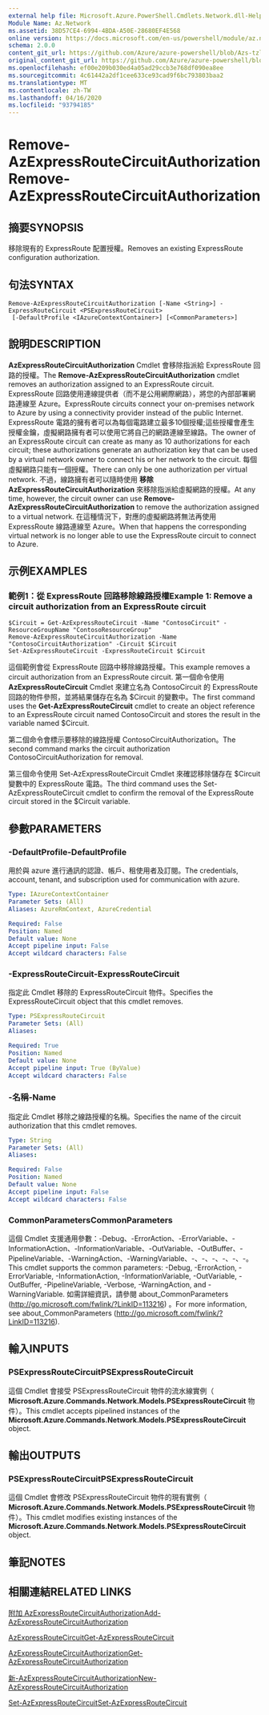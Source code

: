 ```yaml
---
external help file: Microsoft.Azure.PowerShell.Cmdlets.Network.dll-Help.xml
Module Name: Az.Network
ms.assetid: 38D57CE4-6994-4BDA-A50E-28680EF4E568
online version: https://docs.microsoft.com/en-us/powershell/module/az.network/remove-azexpressroutecircuitauthorization
schema: 2.0.0
content_git_url: https://github.com/Azure/azure-powershell/blob/Azs-tzl/src/Network/Network/help/Remove-AzExpressRouteCircuitAuthorization.md
original_content_git_url: https://github.com/Azure/azure-powershell/blob/Azs-tzl/src/Network/Network/help/Remove-AzExpressRouteCircuitAuthorization.md
ms.openlocfilehash: ef00e209b030ed4a05ad29ccb3e768df090ea8ee
ms.sourcegitcommit: 4c61442a2df1cee633ce93cad9f6bc793803baa2
ms.translationtype: MT
ms.contentlocale: zh-TW
ms.lasthandoff: 04/16/2020
ms.locfileid: "93794185"
---
```

# <span data-ttu-id="a6c3b-101">Remove-AzExpressRouteCircuitAuthorization</span><span class="sxs-lookup"><span data-stu-id="a6c3b-101">Remove-AzExpressRouteCircuitAuthorization</span></span>

## <span data-ttu-id="a6c3b-102">摘要</span><span class="sxs-lookup"><span data-stu-id="a6c3b-102">SYNOPSIS</span></span>
<span data-ttu-id="a6c3b-103">移除現有的 ExpressRoute 配置授權。</span><span class="sxs-lookup"><span data-stu-id="a6c3b-103">Removes an existing ExpressRoute configuration authorization.</span></span>

## <span data-ttu-id="a6c3b-104">句法</span><span class="sxs-lookup"><span data-stu-id="a6c3b-104">SYNTAX</span></span>

```
Remove-AzExpressRouteCircuitAuthorization [-Name <String>] -ExpressRouteCircuit <PSExpressRouteCircuit>
 [-DefaultProfile <IAzureContextContainer>] [<CommonParameters>]
```

## <span data-ttu-id="a6c3b-105">說明</span><span class="sxs-lookup"><span data-stu-id="a6c3b-105">DESCRIPTION</span></span>
<span data-ttu-id="a6c3b-106">**AzExpressRouteCircuitAuthorization** Cmdlet 會移除指派給 ExpressRoute 回路的授權。</span><span class="sxs-lookup"><span data-stu-id="a6c3b-106">The **Remove-AzExpressRouteCircuitAuthorization** cmdlet removes an authorization assigned to an ExpressRoute circuit.</span></span> <span data-ttu-id="a6c3b-107">ExpressRoute 回路使用連線提供者（而不是公用網際網路），將您的內部部署網路連線至 Azure。</span><span class="sxs-lookup"><span data-stu-id="a6c3b-107">ExpressRoute circuits connect your on-premises network to Azure by using a connectivity provider instead of the public Internet.</span></span> <span data-ttu-id="a6c3b-108">ExpressRoute 電路的擁有者可以為每個電路建立最多10個授權;這些授權會產生授權金鑰，虛擬網路擁有者可以使用它將自己的網路連線至線路。</span><span class="sxs-lookup"><span data-stu-id="a6c3b-108">The owner of an ExpressRoute circuit can create as many as 10 authorizations for each circuit; these authorizations generate an authorization key that can be used by a virtual network owner to connect his or her network to the circuit.</span></span> <span data-ttu-id="a6c3b-109">每個虛擬網路只能有一個授權。</span><span class="sxs-lookup"><span data-stu-id="a6c3b-109">There can only be one authorization per virtual network.</span></span> <span data-ttu-id="a6c3b-110">不過，線路擁有者可以隨時使用 **移除 AzExpressRouteCircuitAuthorization** 來移除指派給虛擬網路的授權。</span><span class="sxs-lookup"><span data-stu-id="a6c3b-110">At any time, however, the circuit owner can use **Remove-AzExpressRouteCircuitAuthorization** to remove the authorization assigned to a virtual network.</span></span> <span data-ttu-id="a6c3b-111">在這種情況下，對應的虛擬網路將無法再使用 ExpressRoute 線路連線至 Azure。</span><span class="sxs-lookup"><span data-stu-id="a6c3b-111">When that happens the corresponding virtual network is no longer able to use the ExpressRoute circuit to connect to Azure.</span></span>

## <span data-ttu-id="a6c3b-112">示例</span><span class="sxs-lookup"><span data-stu-id="a6c3b-112">EXAMPLES</span></span>

### <span data-ttu-id="a6c3b-113">範例1：從 ExpressRoute 回路移除線路授權</span><span class="sxs-lookup"><span data-stu-id="a6c3b-113">Example 1: Remove a circuit authorization from an ExpressRoute circuit</span></span>
```
$Circuit = Get-AzExpressRouteCircuit -Name "ContosoCircuit" -ResourceGroupName "ContosoResourceGroup"
Remove-AzExpressRouteCircuitAuthorization -Name "ContosoCircuitAuthorization" -Circuit $Circuit
Set-AzExpressRouteCircuit -ExpressRouteCircuit $Circuit
```

<span data-ttu-id="a6c3b-114">這個範例會從 ExpressRoute 回路中移除線路授權。</span><span class="sxs-lookup"><span data-stu-id="a6c3b-114">This example removes a circuit authorization from an ExpressRoute circuit.</span></span> <span data-ttu-id="a6c3b-115">第一個命令使用 **AzExpressRouteCircuit** Cmdlet 來建立名為 ContosoCircuit 的 ExpressRoute 回路的物件參照，並將結果儲存在名為 $Circuit 的變數中。</span><span class="sxs-lookup"><span data-stu-id="a6c3b-115">The first command uses the **Get-AzExpressRouteCircuit** cmdlet to create an object reference to an ExpressRoute circuit named ContosoCircuit and stores the result in the variable named $Circuit.</span></span>

<span data-ttu-id="a6c3b-116">第二個命令會標示要移除的線路授權 ContosoCircuitAuthorization。</span><span class="sxs-lookup"><span data-stu-id="a6c3b-116">The second command marks the circuit authorization ContosoCircuitAuthorization for removal.</span></span>

<span data-ttu-id="a6c3b-117">第三個命令使用 Set-AzExpressRouteCircuit Cmdlet 來確認移除儲存在 $Circuit 變數中的 ExpressRoute 電路。</span><span class="sxs-lookup"><span data-stu-id="a6c3b-117">The third command uses the Set-AzExpressRouteCircuit cmdlet to confirm the removal of the ExpressRoute circuit stored in the $Circuit variable.</span></span>

## <span data-ttu-id="a6c3b-118">參數</span><span class="sxs-lookup"><span data-stu-id="a6c3b-118">PARAMETERS</span></span>

### <span data-ttu-id="a6c3b-119">-DefaultProfile</span><span class="sxs-lookup"><span data-stu-id="a6c3b-119">-DefaultProfile</span></span>
<span data-ttu-id="a6c3b-120">用於與 azure 進行通訊的認證、帳戶、租使用者及訂閱。</span><span class="sxs-lookup"><span data-stu-id="a6c3b-120">The credentials, account, tenant, and subscription used for communication with azure.</span></span>

```yaml
Type: IAzureContextContainer
Parameter Sets: (All)
Aliases: AzureRmContext, AzureCredential

Required: False
Position: Named
Default value: None
Accept pipeline input: False
Accept wildcard characters: False
```

### <span data-ttu-id="a6c3b-121">-ExpressRouteCircuit</span><span class="sxs-lookup"><span data-stu-id="a6c3b-121">-ExpressRouteCircuit</span></span>
<span data-ttu-id="a6c3b-122">指定此 Cmdlet 移除的 ExpressRouteCircuit 物件。</span><span class="sxs-lookup"><span data-stu-id="a6c3b-122">Specifies the ExpressRouteCircuit object that this cmdlet removes.</span></span>

```yaml
Type: PSExpressRouteCircuit
Parameter Sets: (All)
Aliases: 

Required: True
Position: Named
Default value: None
Accept pipeline input: True (ByValue)
Accept wildcard characters: False
```

### <span data-ttu-id="a6c3b-123">-名稱</span><span class="sxs-lookup"><span data-stu-id="a6c3b-123">-Name</span></span>
<span data-ttu-id="a6c3b-124">指定此 Cmdlet 移除之線路授權的名稱。</span><span class="sxs-lookup"><span data-stu-id="a6c3b-124">Specifies the name of the circuit authorization that this cmdlet removes.</span></span>

```yaml
Type: String
Parameter Sets: (All)
Aliases: 

Required: False
Position: Named
Default value: None
Accept pipeline input: False
Accept wildcard characters: False
```

### <span data-ttu-id="a6c3b-125">CommonParameters</span><span class="sxs-lookup"><span data-stu-id="a6c3b-125">CommonParameters</span></span>
<span data-ttu-id="a6c3b-126">這個 Cmdlet 支援通用參數：-Debug、-ErrorAction、-ErrorVariable、-InformationAction、-InformationVariable、-OutVariable、-OutBuffer、-PipelineVariable、-WarningAction、-WarningVariable、-、-、-、-、-、-。</span><span class="sxs-lookup"><span data-stu-id="a6c3b-126">This cmdlet supports the common parameters: -Debug, -ErrorAction, -ErrorVariable, -InformationAction, -InformationVariable, -OutVariable, -OutBuffer, -PipelineVariable, -Verbose, -WarningAction, and -WarningVariable.</span></span> <span data-ttu-id="a6c3b-127">如需詳細資訊，請參閱 about_CommonParameters (http://go.microsoft.com/fwlink/?LinkID=113216) 。</span><span class="sxs-lookup"><span data-stu-id="a6c3b-127">For more information, see about_CommonParameters (http://go.microsoft.com/fwlink/?LinkID=113216).</span></span>

## <span data-ttu-id="a6c3b-128">輸入</span><span class="sxs-lookup"><span data-stu-id="a6c3b-128">INPUTS</span></span>

### <span data-ttu-id="a6c3b-129">PSExpressRouteCircuit</span><span class="sxs-lookup"><span data-stu-id="a6c3b-129">PSExpressRouteCircuit</span></span>
<span data-ttu-id="a6c3b-130">這個 Cmdlet 會接受 PSExpressRouteCircuit 物件的流水線實例（ **Microsoft.Azure.Commands.Network.Models.PSExpressRouteCircuit** 物件）。</span><span class="sxs-lookup"><span data-stu-id="a6c3b-130">This cmdlet accepts pipelined instances of the **Microsoft.Azure.Commands.Network.Models.PSExpressRouteCircuit** object.</span></span>

## <span data-ttu-id="a6c3b-131">輸出</span><span class="sxs-lookup"><span data-stu-id="a6c3b-131">OUTPUTS</span></span>

### <span data-ttu-id="a6c3b-132">PSExpressRouteCircuit</span><span class="sxs-lookup"><span data-stu-id="a6c3b-132">PSExpressRouteCircuit</span></span>
<span data-ttu-id="a6c3b-133">這個 Cmdlet 會修改 PSExpressRouteCircuit 物件的現有實例（ **Microsoft.Azure.Commands.Network.Models.PSExpressRouteCircuit** 物件）。</span><span class="sxs-lookup"><span data-stu-id="a6c3b-133">This cmdlet modifies existing instances of the **Microsoft.Azure.Commands.Network.Models.PSExpressRouteCircuit** object.</span></span>

## <span data-ttu-id="a6c3b-134">筆記</span><span class="sxs-lookup"><span data-stu-id="a6c3b-134">NOTES</span></span>

## <span data-ttu-id="a6c3b-135">相關連結</span><span class="sxs-lookup"><span data-stu-id="a6c3b-135">RELATED LINKS</span></span>

[<span data-ttu-id="a6c3b-136">附加 AzExpressRouteCircuitAuthorization</span><span class="sxs-lookup"><span data-stu-id="a6c3b-136">Add-AzExpressRouteCircuitAuthorization</span></span>](./Add-AzExpressRouteCircuitAuthorization.md)

[<span data-ttu-id="a6c3b-137">AzExpressRouteCircuit</span><span class="sxs-lookup"><span data-stu-id="a6c3b-137">Get-AzExpressRouteCircuit</span></span>](./Get-AzExpressRouteCircuit.md)

[<span data-ttu-id="a6c3b-138">AzExpressRouteCircuitAuthorization</span><span class="sxs-lookup"><span data-stu-id="a6c3b-138">Get-AzExpressRouteCircuitAuthorization</span></span>](./Get-AzExpressRouteCircuitAuthorization.md)

[<span data-ttu-id="a6c3b-139">新-AzExpressRouteCircuitAuthorization</span><span class="sxs-lookup"><span data-stu-id="a6c3b-139">New-AzExpressRouteCircuitAuthorization</span></span>](./New-AzExpressRouteCircuitAuthorization.md)

[<span data-ttu-id="a6c3b-140">Set-AzExpressRouteCircuit</span><span class="sxs-lookup"><span data-stu-id="a6c3b-140">Set-AzExpressRouteCircuit</span></span>](./Set-AzExpressRouteCircuit.md)
